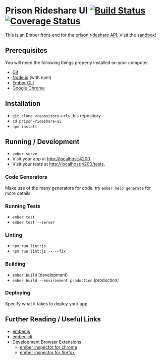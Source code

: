 # Prison Rideshare UI [![Build Status](https://travis-ci.org/backspace/prison-rideshare-ui.svg?branch=primary)](https://travis-ci.org/backspace/prison-rideshare-ui) [![Coverage Status](https://coveralls.io/repos/github/backspace/prison-rideshare-ui/badge.svg?branch=primary)](https://coveralls.io/github/backspace/prison-rideshare-ui?branch=primary)

This is an Ember front-end for the [prison rideshare API](https://github.com/backspace/prison-rideshare-api). Visit the [sandbox](https://sandbox.barnonewpg.org)!

## Prerequisites

You will need the following things properly installed on your computer.

* [Git](https://git-scm.com/)
* [Node.js](https://nodejs.org/) (with npm)
* [Ember CLI](https://ember-cli.com/)
* [Google Chrome](https://google.com/chrome/)

## Installation

* `git clone <repository-url>` this repository
* `cd prison-rideshare-ui`
* `npm install`

## Running / Development

* `ember serve`
* Visit your app at [http://localhost:4200](http://localhost:4200).
* Visit your tests at [http://localhost:4200/tests](http://localhost:4200/tests).

### Code Generators

Make use of the many generators for code, try `ember help generate` for more details

### Running Tests

* `ember test`
* `ember test --server`

### Linting

* `npm run lint:js`
* `npm run lint:js -- --fix`

### Building

* `ember build` (development)
* `ember build --environment production` (production)

### Deploying

Specify what it takes to deploy your app.

## Further Reading / Useful Links

* [ember.js](https://emberjs.com/)
* [ember-cli](https://ember-cli.com/)
* Development Browser Extensions
  * [ember inspector for chrome](https://chrome.google.com/webstore/detail/ember-inspector/bmdblncegkenkacieihfhpjfppoconhi)
  * [ember inspector for firefox](https://addons.mozilla.org/en-US/firefox/addon/ember-inspector/)
